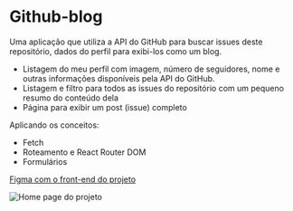 # Github-blog
Uma aplicação que utiliza a API do GitHub para buscar issues deste repositório, dados do perfil para exibi-los como um blog.

- Listagem do meu perfil com imagem, número de seguidores, nome e outras informações disponíveis pela API do GitHub.
- Listagem e filtro para todos as issues do repositório com um pequeno resumo do conteúdo dela
- Página para exibir um post (issue) completo

Aplicando os conceitos:

- Fetch
- Roteamento e React Router DOM
- Formulários

[arbitrary case-insensitive reference text]: https://pages.github.com/](https://www.figma.com/community/file/1138814951106121051)https://www.figma.com/community/file/1138814951106121051

[Figma com o front-end do projeto]([https://pages.github.com/](https://www.figma.com/community/file/1138814951106121051)https://www.figma.com/community/file/1138814951106121051)

![Home page do projeto](https://media.licdn.com/dms/image/D4D2DAQEpl_81zmKYJA/profile-treasury-image-shrink_800_800/0/1710724223773?e=1711332000&v=beta&t=DF8jxZ7CxcM1r8MGM4NCs_bjMkNQtD4uJMhWtfKgn2Y)
